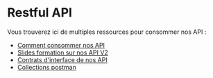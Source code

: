# Restful API

Vous trouverez ici de multiples ressources pour consommer nos API :

* [Comment consommer nos API](./consume_api.md)
* [Slides formation sur nos API V2](./api_v2_slides.pdf)
* [Contrats d'interface de nos API](./api_endpoints.md)
* [Collections postman](./postman/README.md)
